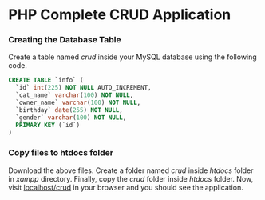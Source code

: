 # PHP Complete CRUD Application

### ****Creating the Database Table****

Create a table named *crud* inside your MySQL database using the following code.

```sql
CREATE TABLE `info` (
  `id` int(225) NOT NULL AUTO_INCREMENT,
  `cat_name` varchar(100) NOT NULL,
  `owner_name` varchar(100) NOT NULL,
  `birthday` date(255) NOT NULL,
  `gender` varchar(100) NOT NULL,
  PRIMARY KEY (`id`)
)
```

### ****Copy files to htdocs folder****

Download the above files. Create a folder named *crud* inside *htdocs* folder in *xampp* directory. Finally, copy the *crud* folder inside *htdocs* folder. Now, visit [localhost/crud](http://localhost/crud) in your browser and you should see the application.
